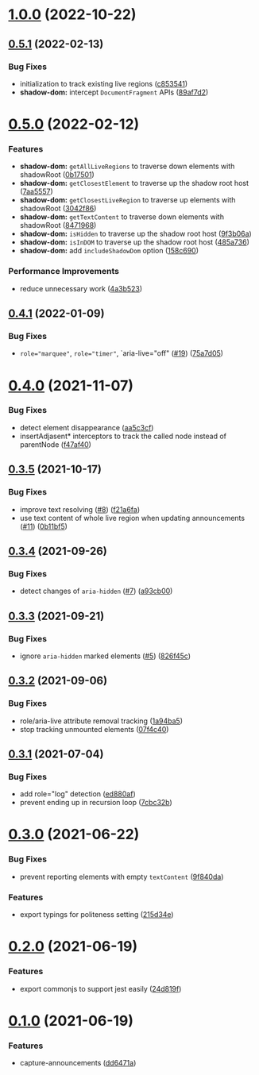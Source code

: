 # [1.0.0](https://github.com/AriPerkkio/aria-live-capture/compare/v0.5.1...v1.0.0) (2022-10-22)



## [0.5.1](https://github.com/AriPerkkio/aria-live-capture/compare/v0.5.0...v0.5.1) (2022-02-13)


### Bug Fixes

* initialization to track existing live regions ([c853541](https://github.com/AriPerkkio/aria-live-capture/commit/c853541c200feff5e2fd815fbf4af6f5c8d6dc59))
* **shadow-dom:** intercept `DocumentFragment` APIs ([89af7d2](https://github.com/AriPerkkio/aria-live-capture/commit/89af7d2443f22c066349d90650f18cd262761dcb))



# [0.5.0](https://github.com/AriPerkkio/aria-live-capture/compare/v0.4.1...v0.5.0) (2022-02-12)


### Features

* **shadow-dom:** `getAllLiveRegions` to traverse down elements with shadowRoot ([0b17501](https://github.com/AriPerkkio/aria-live-capture/commit/0b175016aaa49c9e9471bbd12ff00dac648febdb))
* **shadow-dom:** `getClosestElement` to traverse up the shadow root host ([7aa5557](https://github.com/AriPerkkio/aria-live-capture/commit/7aa5557a166a8b1f7d78b0cfda78e6574232f72e))
* **shadow-dom:** `getClosestLiveRegion` to traverse up elements with shadowRoot ([3042f86](https://github.com/AriPerkkio/aria-live-capture/commit/3042f86a11294692a65f179325631311f8ba53a0))
* **shadow-dom:** `getTextContent` to traverse down elements with shadowRoot ([8471968](https://github.com/AriPerkkio/aria-live-capture/commit/8471968447a89d6ef59eae4f5962467e453f729f))
* **shadow-dom:** `isHidden` to traverse up the shadow root host ([9f3b06a](https://github.com/AriPerkkio/aria-live-capture/commit/9f3b06a6da009b41c9a03c68023889f8fd255eb6))
* **shadow-dom:** `isInDOM` to traverse up the shadow root host ([485a736](https://github.com/AriPerkkio/aria-live-capture/commit/485a73654a5e31629f30fceb58624c7a7917a9e0))
* **shadow-dom:** add `includeShadowDom` option ([158c690](https://github.com/AriPerkkio/aria-live-capture/commit/158c690e9337ec99e043ef3bf525d99fa1e2dbf0))


### Performance Improvements

* reduce unnecessary work ([4a3b523](https://github.com/AriPerkkio/aria-live-capture/commit/4a3b5237612433264cb97de4852341e4024c36f5))



## [0.4.1](https://github.com/AriPerkkio/aria-live-capture/compare/v0.4.0...v0.4.1) (2022-01-09)


### Bug Fixes

* `role="marquee"`, `role="timer"`, `aria-live="off" ([#19](https://github.com/AriPerkkio/aria-live-capture/issues/19)) ([75a7d05](https://github.com/AriPerkkio/aria-live-capture/commit/75a7d05938acaa83f324667960b286f9c181c0ec))



# [0.4.0](https://github.com/AriPerkkio/aria-live-capture/compare/v0.3.5...v0.4.0) (2021-11-07)


### Bug Fixes

* detect element disappearance ([aa5c3cf](https://github.com/AriPerkkio/aria-live-capture/commit/aa5c3cf84aba6d31f17b551b0ceecdc9fefa1a64))
* insertAdjasent* interceptors to track the called node instead of parentNode ([f47af40](https://github.com/AriPerkkio/aria-live-capture/commit/f47af404711cb6d7ed6b522cd8dfe68ee9f02bf5))



## [0.3.5](https://github.com/AriPerkkio/aria-live-capture/compare/v0.3.4...v0.3.5) (2021-10-17)


### Bug Fixes

* improve text resolving ([#8](https://github.com/AriPerkkio/aria-live-capture/issues/8)) ([f21a6fa](https://github.com/AriPerkkio/aria-live-capture/commit/f21a6fa386f1ac0e067f82188ec00f72763b903c))
* use text content of whole live region when updating announcements ([#11](https://github.com/AriPerkkio/aria-live-capture/issues/11)) ([0b11bf5](https://github.com/AriPerkkio/aria-live-capture/commit/0b11bf55df7318df01b24d993901fe3de21b2c23))



## [0.3.4](https://github.com/AriPerkkio/aria-live-capture/compare/v0.3.3...v0.3.4) (2021-09-26)


### Bug Fixes

* detect changes of `aria-hidden` ([#7](https://github.com/AriPerkkio/aria-live-capture/issues/7)) ([a93cb00](https://github.com/AriPerkkio/aria-live-capture/commit/a93cb0063150968281e67be1ca7ab945703ec503))



## [0.3.3](https://github.com/AriPerkkio/aria-live-capture/compare/v0.3.2...v0.3.3) (2021-09-21)


### Bug Fixes

* ignore `aria-hidden` marked elements ([#5](https://github.com/AriPerkkio/aria-live-capture/issues/5)) ([826f45c](https://github.com/AriPerkkio/aria-live-capture/commit/826f45cd81b3dc58619f166fbb5d3eb1c905afa9))



## [0.3.2](https://github.com/AriPerkkio/aria-live-capture/compare/v0.3.1...v0.3.2) (2021-09-06)


### Bug Fixes

* role/aria-live attribute removal tracking ([1a94ba5](https://github.com/AriPerkkio/aria-live-capture/commit/1a94ba5ff8a60ba0afbfdb71a0ef78ee9dde6ca2))
* stop tracking unmounted elements ([07f4c40](https://github.com/AriPerkkio/aria-live-capture/commit/07f4c40bb60bed96254834b1d902522822552ec2))



## [0.3.1](https://github.com/AriPerkkio/aria-live-capture/compare/v0.3.0...v0.3.1) (2021-07-04)


### Bug Fixes

* add role="log" detection ([ed880af](https://github.com/AriPerkkio/aria-live-capture/commit/ed880afc99653a2656c58460334ed043095793a4))
* prevent ending up in recursion loop ([7cbc32b](https://github.com/AriPerkkio/aria-live-capture/commit/7cbc32b50dace7db302de39f85b623b4266af482))



# [0.3.0](https://github.com/AriPerkkio/aria-live-capture/compare/v0.2.0...v0.3.0) (2021-06-22)


### Bug Fixes

* prevent reporting elements with empty `textContent` ([9f840da](https://github.com/AriPerkkio/aria-live-capture/commit/9f840da04335b27714e09a08d5dd2d8017ddffed))


### Features

* export typings for politeness setting ([215d34e](https://github.com/AriPerkkio/aria-live-capture/commit/215d34e051aac2a0ff73b516480b4c254351d037))



# [0.2.0](https://github.com/AriPerkkio/aria-live-capture/compare/v0.1.0...v0.2.0) (2021-06-19)


### Features

* export commonjs to support jest easily ([24d819f](https://github.com/AriPerkkio/aria-live-capture/commit/24d819f14b535584262b234ca7fb42063360e9ae))



# [0.1.0](https://github.com/AriPerkkio/aria-live-capture/compare/dd6471a47a4c098b8a4025ce028cd5c6407723cd...v0.1.0) (2021-06-19)


### Features

* capture-announcements ([dd6471a](https://github.com/AriPerkkio/aria-live-capture/commit/dd6471a47a4c098b8a4025ce028cd5c6407723cd))



